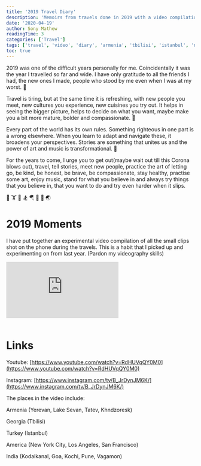 ```yaml
---
title: '2019 Travel Diary'
description: 'Memoirs from travels done in 2019 with a video compilation covering the countries Armenia, Georgia, Turkey, USA and India.'
date: '2020-04-19'
author: Sony Mathew
readingTime: 3
categories: ['Travel']
tags: ['travel', 'video', 'diary', 'armenia', 'tbilisi', 'istanbul', 'nyc']
toc: true
---
```


2019 was one of the difficult years personally for me. Coincidentally it was the year I travelled so far and wide. I have only gratitude to all the friends I had, the new ones I made, people who stood by me even when I was at my worst. 🙏   

Travel is tiring, but at the same time it is refreshing, with new people you meet, new cultures you experience, new cuisines you try out. It helps in seeing the bigger picture, helps to decide on what you want, maybe make you a bit more mature, bolder and compassionate. 🌌   

Every part of the world has its own rules. Something righteous in one part is a wrong elsewhere. When you learn to adapt and navigate these, it broadens your perspectives. Stories are something that unites us and the power of art and music is transformational. 💫   

For the years to come, I urge you to get out(maybe wait out till this Corona blows out), travel, tell stories, meet new people, practice the art of letting go, be kind, be honest, be brave, be compassionate, stay healthy, practise some art, enjoy music, stand for what you believe in and always try things that you believe in, that you want to do and try even harder when it slips.   

🤸 🏋️ 🚣 🏂 🪂 🧗 🌌 🌏 

# 2019 Moments

I have put together an experimental video compilation of all the small clips shot on the phone during the travels. This is a habit that I picked up and experimenting on from last year. (Pardon my videography skills)

<iframe class="youtube" src="https://www.youtube.com/embed/RdHUVqQY0M0" frameborder="0" allow="accelerometer; autoplay; clipboard-write; encrypted-media; gyroscope; picture-in-picture" allowfullscreen></iframe>
<br/><br/>

# Links

Youtube: [https://www.youtube.com/watch?v=RdHUVqQY0M0](https://www.youtube.com/watch?v=RdHUVqQY0M0)

Instagram: [https://www.instagram.com/tv/B_JrDynJM6K/](https://www.instagram.com/tv/B_JrDynJM6K/)

The places in the video include:

Armenia (Yerevan, Lake Sevan, Tatev, Khndzoresk)

Georgia (Tbilisi)

Turkey (Istanbul)

America (New York City, Los Angeles, San Francisco)

India (Kodaikanal, Goa, Kochi, Pune, Vagamon)
